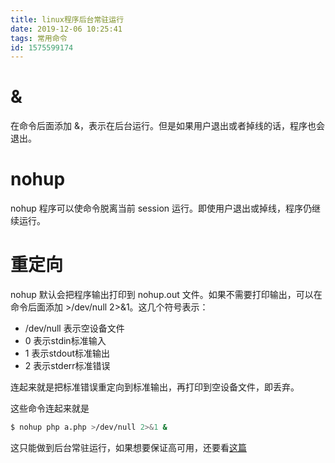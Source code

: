 ```yaml
---
title: linux程序后台常驻运行
date: 2019-12-06 10:25:41
tags: 常用命令
id: 1575599174
---
```

# &
在命令后面添加 &，表示在后台运行。但是如果用户退出或者掉线的话，程序也会退出。

# nohup
nohup 程序可以使命令脱离当前 session 运行。即使用户退出或掉线，程序仍继续运行。

# 重定向
nohup 默认会把程序输出打印到 nohup.out 文件。如果不需要打印输出，可以在命令后面添加 >/dev/null 2>&1。这几个符号表示：
- /dev/null 表示空设备文件
- 0 表示stdin标准输入
- 1 表示stdout标准输出
- 2 表示stderr标准错误

连起来就是把标准错误重定向到标准输出，再打印到空设备文件，即丢弃。

这些命令连起来就是
```sh
$ nohup php a.php >/dev/null 2>&1 &
```

这只能做到后台常驻运行，如果想要保证高可用，还要看[这篇](/posts/1559528755)